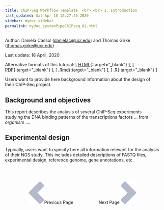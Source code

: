 ```yaml
---
title: ChIP-Seq Workflow Template  <br> <br> 1. Introduction
last_updated: Sat Apr 18 12:27:46 2020
sidebar: mydoc_sidebar
permalink: mydoc_systemPipeChIPseq_01.html
---
```

Author: Daniela Cassol (danielac@ucr.edu) and Thomas Girke (thomas.girke@ucr.edu)

Last update: 18 April, 2020 

Alternative formats of this tutorial:
[ [HTML](http://girke.bioinformatics.ucr.edu/systemPipeR/pages/mydoc/systemPipeChIPseq.html){:target="_blank"} ],
[ [PDF](http://girke.bioinformatics.ucr.edu/systemPipeR/pages/mydoc/systemPipeChIPseq.pdf){:target="_blank"} ],
[ [.Rmd](https://raw.githubusercontent.com/tgirke/systemPipeR/gh-pages/_vignettes/12_ChIPseqWorkflow/systemPipeChIPseq.Rmd){:target="_blank"} ],
[ [.R](https://raw.githubusercontent.com/tgirke/systemPipeR/gh-pages/_vignettes/12_ChIPseqWorkflow/systemPipeChIPseq.R){:target="_blank"} ]


Users want to provide here background information about the design of their ChIP-Seq project.

## Background and objectives

This report describes the analysis of several ChIP-Seq experiments
studying the DNA binding patterns of the transcriptions factors ... from *organism* ....

## Experimental design

Typically, users want to specify here all information relevant for the
analysis of their NGS study. This includes detailed descriptions of
FASTQ files, experimental design, reference genome, gene annotations,
etc.

<br><br><center><a href="mydoc_systemPipeChIPseq_01.html"><img src="images/left_arrow.png" alt="Previous page."></a>Previous Page &nbsp; &nbsp; &nbsp; &nbsp; &nbsp; &nbsp; &nbsp; &nbsp; &nbsp; &nbsp; Next Page
<a href="mydoc_systemPipeChIPseq_02.html"><img src="images/right_arrow.png" alt="Next page."></a></center>
